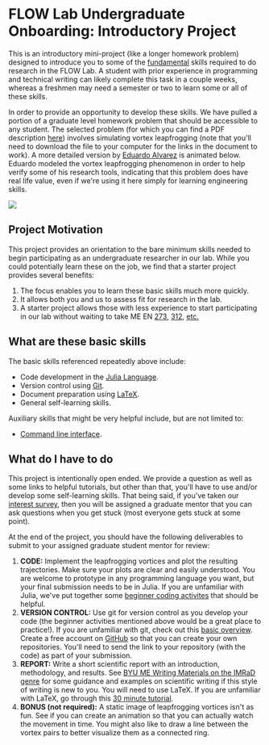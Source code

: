 # FLOW Lab Undergraduate Onboarding: Introductory Project

This is an introductory mini-project (like a longer homework problem) designed to introduce you to some of the [fundamental](#user-content-what-are-these-basic-skills) skills required to do research in the FLOW Lab.  A student with prior experience in programming and technical writing can likely complete this task in a couple weeks, whereas a freshmen may need a semester or two to learn some or all of these skills.

In order to provide an opportunity to develop these skills. We have pulled a portion of a graduate level homework problem that should be accessible to any student.  The selected problem (for which you can find a PDF description [here](leapfrog/leapfrog.pdf)) involves simulating vortex leapfrogging (note that you'll need to download the file to your computer for the links in the document to work). A more detailed version by [Eduardo Alvarez](https://edoalvarezr.github.io/) is animated below.  Eduardo modeled the vortex leapfrogging phenomenon in order to help verify some of his research tools, indicating that this problem does have real life value, even if we're using it here simply for learning engineering skills.

![](https://github.com/byuflowlab/undergrad-onboarding/blob/master/leapfrog.gif)

## Project Motivation

This project provides an orientation to the bare minimum skills needed to begin participating as an undergraduate researcher in our lab.  While you could potentially learn these on the job, we find that a starter project provides several benefits:
1. The focus enables you to learn these basic skills much more quickly.
2. It allows both you and us to assess fit for research in the lab.
3. A starter project allows those with less experience to start participating in our lab without waiting to take ME EN [273](https://catalog.byu.edu/engineering/mechanical-engineering/introduction-scientific-computing-and-computer-aided-engineering), [312](https://catalog.byu.edu/engineering/mechanical-engineering/fluid-mechanics), [etc.](https://www.me.byu.edu/aerospace)

## What are these basic skills

The basic skills referenced repeatedly above include:

- Code development in the [Julia Language](https://julialang.org/).
- Version control using [Git](https://git-scm.com/).
- Document preparation using [LaTeX](https://www.latex-project.org/about/).
- General self-learning skills.

Auxiliary skills that might be very helpful include, but are not limited to:

- [Command line interface](https://www.codecademy.com/article/command-line-commands).


## What do I have to do

This project is intentionally open ended.  We provide a question as well as some links to helpful tutorials, but other than that, you'll have to use and/or develop some self-learning skills.  That being said, if you've taken our [interest survey](https://forms.gle/Aw1JA9dRKWNbuyDR8), then you will be assigned a graduate mentor that you can ask questions when you get stuck (most everyone gets stuck at some point).

At the end of the project, you should have the following deliverables to submit to your assigned graduate student mentor for review:

1. **CODE:** Implement the leapfrogging vortices and plot the resulting trajectories. Make sure your plots are clear and easily understood.  You are welcome to prototype in any programming language you want, but your final submission needs to be in Julia. If you are unfamiliar with Julia, we've put together some [beginner coding activites](https://github.com/byuflowlab/undergrad-onboarding/blob/refine-devs/intro-project/JuliaCodingActivities/julia.md) that should be helpful.
2. **VERSION CONTROL:** Use git for version control as you develop your code (the beginner activities mentioned above would be a great place to practice!).  If you are unfamiliar with git, check out this [basic overview](https://guides.github.com/introduction/git-handbook/).  Create a free account on [GitHub](https://github.com) so that you can create your own repositories.  You'll need to send the link to your repository (with the code) as part of your submission.
3. **REPORT:** Write a short scientific report with an introduction, methodology, and results.  See [BYU ME Writing Materials on the IMRaD genre](https://me.byu.edu/resources) for some guidance and examples on scientific writing if this style of writing is new to you.  You will need to use LaTeX.  If you are unfamiliar with LaTeX, go through this [30 minute tutorial](https://www.overleaf.com/learn/latex/Learn_LaTeX_in_30_minutes).
4. **BONUS (not required):** A static image of leapfrogging vortices isn't as fun.  See if you can create an animation so that you can actually watch the movement in time.  You might also like to draw a line between the vortex pairs to better visualize them as a connected ring.